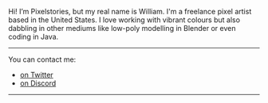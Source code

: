 Hi! I’m Pixelstories, but my real name is William. I'm a freelance pixel artist based in the United States. I love working with vibrant colours but also dabbling in other mediums like low-poly modelling in Blender or even coding in Java.

---

You can contact me:
- [on Twitter](https://twitter.com/pixelstoriez)
- [on Discord](https://github.com/pixelstoriez/pixelstoriez/blob/main/DISCORD.md)

---
